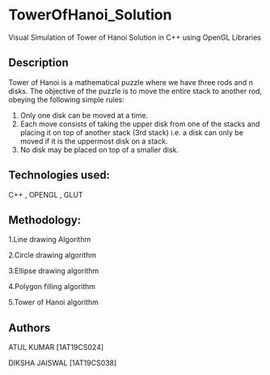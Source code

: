 # TowerOfHanoi_Solution
Visual Simulation of Tower of Hanoi Solution in C++ using OpenGL Libraries



## Description
Tower of Hanoi is a mathematical puzzle where we have three rods and n disks.
The objective of the puzzle is to move the entire stack to another rod, obeying the following simple rules:

  1) Only one disk can be moved at a time.
  2) Each move consists of taking the upper disk from one of the stacks and placing it on top of another stack (3rd stack) i.e. a disk can only be          moved if it is the  uppermost disk on a stack.
  3) No disk may be placed on top of a smaller disk.



## Technologies used:

C++ , OPENGL , GLUT



## Methodology:
1.Line drawing Algorithm

2.Circle drawing algorithm

3.Ellipse drawing algorithm

4.Polygon filling algorithm

5.Tower of Hanoi algorithm



## Authors
 ATUL KUMAR [1AT19CS024]
 
 DIKSHA JAISWAL [1AT19CS038]
